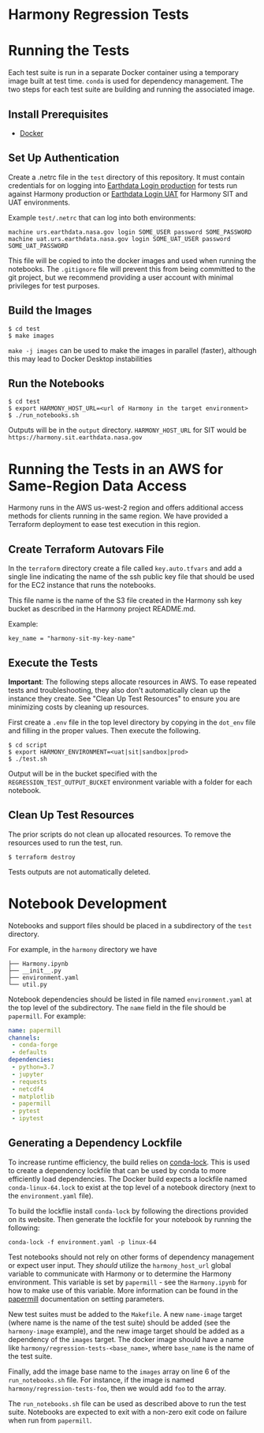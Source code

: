 # Harmony Regression Tests

# Running the Tests

Each test suite is run in a separate Docker container using a temporary image built at test time.
`conda` is used for dependency management. The two steps for each test suite are building and
running the associated image.

## Install Prerequisites

* [Docker](https://www.docker.com/get-started)

## Set Up Authentication
Create a .netrc file in the `test` directory of this repository. It must contain
credentials for on logging into [Earthdata Login production](https://urs.earthdata.nasa.gov)
for tests run against Harmony production or
[Earthdata Login UAT](https://uat.urs.earthdata.nasa.gov) for Harmony SIT and
UAT environments.

Example `test/.netrc` that can log into both environments:

    machine urs.earthdata.nasa.gov login SOME_USER password SOME_PASSWORD
    machine uat.urs.earthdata.nasa.gov login SOME_UAT_USER password SOME_UAT_PASSWORD

This file will be copied to into the docker images and used when running the
notebooks. The `.gitignore` file will prevent this from being committed to the
git project, but we recommend providing a user account with minimal privileges
for test purposes.

## Build the Images

    $ cd test
    $ make images

`make -j images` can be used to make the images in parallel (faster), although this may lead to
Docker Desktop instabilities

## Run the Notebooks

    $ cd test
    $ export HARMONY_HOST_URL=<url of Harmony in the target environment>
    $ ./run_notebooks.sh

Outputs will be in the `output` directory.
`HARMONY_HOST_URL` for SIT would be `https://harmony.sit.earthdata.nasa.gov`

# Running the Tests in an AWS for Same-Region Data Access

Harmony runs in the AWS us-west-2 region and offers additional access methods for
clients running in the same region.  We have provided a Terraform deployment to
ease test execution in this region.

## Create Terraform Autovars File
In the `terraform` directory create a file called `key.auto.tfvars` and
add a single line indicating the name of the ssh public key file that
should be used for the EC2 instance that runs the notebooks.

This file name is the name of the S3 file created in the Harmony ssh key bucket as described in the Harmony project README.md.

Example:
```
key_name = "harmony-sit-my-key-name"
```

## Execute the Tests

**Important**: The following steps allocate resources in AWS. To ease repeated
tests and troubleshooting, they also don't automatically clean up the instance
they create.  See "Clean Up Test Resources" to ensure you are minimizing costs
by cleaning up resources.

First create a `.env` file in the top level directory by copying in the `dot_env` file and filling
in the proper values. Then execute the following.

    $ cd script
    $ export HARMONY_ENVIRONMENT=<uat|sit|sandbox|prod>
    $ ./test.sh

Output will be in the bucket specified with the `REGRESSION_TEST_OUTPUT_BUCKET`
environment variable with a folder for each notebook.

## Clean Up Test Resources

The prior scripts do not clean up allocated resources.  To remove the resources
used to run the test, run.

    $ terraform destroy

Tests outputs are not automatically deleted.

# Notebook Development

Notebooks and support files should be placed in a subdirectory of the `test` directory.

For example, in the `harmony` directory we have

```
├── Harmony.ipynb
├── __init__.py
├── environment.yaml
└── util.py
```

 Notebook dependencies should be listed in file named `environment.yaml` at the top level of the
 subdirectory. The `name` field in the file should be `papermill`. For example:

 ```yaml
 name: papermill
channels:
  - conda-forge
  - defaults
dependencies:
  - python=3.7
  - jupyter
  - requests
  - netcdf4
  - matplotlib
  - papermill
  - pytest
  - ipytest
```

## Generating a Dependency Lockfile
To increase runtime efficiency, the build relies on [conda-lock](https://pypi.org/project/conda-lock/). This is used to create a dependency lockfile that can be used
by conda to more efficiently load dependencies. The Docker build expects a lockfile
named `conda-linux-64.lock` to exist at the top level of a notebook directory (next to
the `environment.yaml` file).

To build the lockflie install `conda-lock` by following the directions provided on its website. Then generate the lockfile for your notebook by running the following:
```
conda-lock -f environment.yaml -p linux-64
```

Test notebooks should not rely on other forms of dependency management or expect user input.
They _should_ utilize the `harmony_host_url` global variable to communicate with Harmony
or to determine the Harmony environment. This variable is set by `papermill` - see the
`Harmony.ipynb` for how to make use of this variable. More information can be found
in the [papermill](https://papermill.readthedocs.io/en/latest/usage-parameterize.html)
documentation on setting parameters.

New test suites must be added to the `Makefile`. A new `name-image` target (where name is the name of
the test suite) should be added (see the `harmony-image` example), and the new image target
should be added as a dependency of the `images` target. The docker image should have a name like
`harmony/regression-tests-<base_name>`, where `base_name` is the name of the test suite.

Finally, add the image base name to the `images` array on line 6 of the `run_notebooks.sh` file.
For instance, if the image is named `harmony/regression-tests-foo`, then we would add `foo` to the
array.

The `run_notebooks.sh` file can be used as described above to run the test suite. Notebooks are
expected to exit with a non-zero exit code on failure when run from `papermill`.
